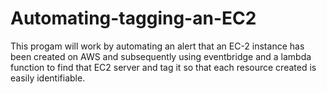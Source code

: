 # Automating-tagging-an-EC2
This progam will work by automating an alert that an EC-2 instance has been created on AWS and subsequently using eventbridge and a lambda function to find that EC2 server and tag it so that each resource created is easily identifiable. 

